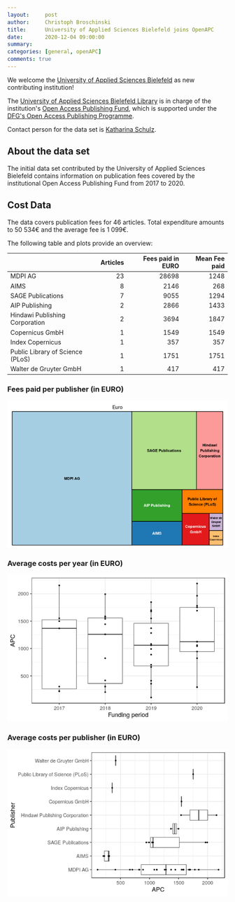 ```yaml
---
layout:     post
author:     Christoph Broschinski
title:      University of Applied Sciences Bielefeld joins OpenAPC
date:       2020-12-04 09:00:00
summary:    
categories: [general, openAPC]
comments: true
---
```





We welcome the [University of Applied Sciences Bielefeld](https://www.fh-bielefeld.de/en) as new contributing institution!

The [University of Applied Sciences Bielefeld Library](https://www.fh-bielefeld.de/bib) is in charge of the institution's [Open Access Publishing Fund](https://www.fh-bielefeld.de/open-access/publikationsfonds), which is supported under the [DFG's Open Access Publishing Programme](http://www.dfg.de/en/research_funding/programmes/infrastructure/lis/funding_opportunities/open_access/).

Contact person for the data set is [Katharina Schulz](mailto:katharina.schulz1@fh-bielefeld.de).

## About the data set

The initial data set contributed by the University of Applied Sciences Bielefeld contains information on publication fees covered by the institutional Open Access Publishing Fund from 2017 to 2020.

## Cost Data



The data covers publication fees for 46 articles. Total expenditure amounts to 50 534€ and the average fee is 1 099€.

The following table and plots provide an overview:


|                                 | Articles| Fees paid in EURO| Mean Fee paid|
|:--------------------------------|--------:|-----------------:|-------------:|
|MDPI AG                          |       23|             28698|          1248|
|AIMS                             |        8|              2146|           268|
|SAGE Publications                |        7|              9055|          1294|
|AIP Publishing                   |        2|              2866|          1433|
|Hindawi Publishing Corporation   |        2|              3694|          1847|
|Copernicus GmbH                  |        1|              1549|          1549|
|Index Copernicus                 |        1|               357|           357|
|Public Library of Science (PLoS) |        1|              1751|          1751|
|Walter de Gruyter GmbH           |        1|               417|           417|

### Fees paid per publisher (in EURO)

![plot of chunk tree_fhbielefeld_2020_12_04_full](/figure/tree_fhbielefeld_2020_12_04_full-1.png)

###  Average costs per year (in EURO)

![plot of chunk box_fhbielefeld_2020_12_04_year_full](/figure/box_fhbielefeld_2020_12_04_year_full-1.png)

###  Average costs per publisher (in EURO)

![plot of chunk box_fhbielefeld_2020_12_04_publisher_full](/figure/box_fhbielefeld_2020_12_04_publisher_full-1.png)
